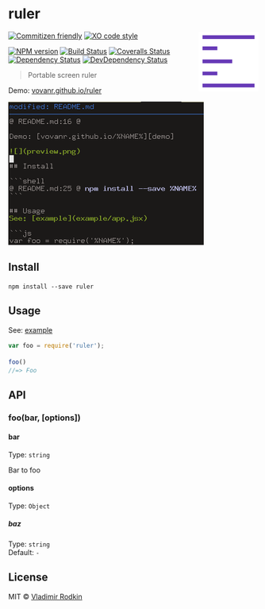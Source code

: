 # ruler

<img align="right" width="120" height="120"
     src="./logo.svg" alt="ruler logo">

[![Commitizen friendly][commitizen-image]][commitizen-url]
[![XO code style][codestyle-image]][codestyle-url]

[![NPM version][npm-image]][npm-url]
[![Build Status][travis-image]][travis-url]
[![Coveralls Status][coveralls-image]][coveralls-url]
[![Dependency Status][depstat-image]][depstat-url]
[![DevDependency Status][depstat-dev-image]][depstat-dev-url]

> Portable screen ruler

Demo: [vovanr.github.io/ruler][demo]

![](preview.png)

## Install

```shell
npm install --save ruler
```

## Usage
See: [example](example/app.jsx)

```js
var foo = require('ruler');

foo()
//=> Foo
```

## API

### foo(bar, [options])

#### bar

Type: `string`

Bar to foo

#### options

Type: `Object`

##### baz

Type: `string`<br>
Default: `-`

## License
MIT © [Vladimir Rodkin](https://github.com/VovanR)

[demo]: https://vovanr.github.io/ruler

[commitizen-url]: https://commitizen.github.io/cz-cli/
[commitizen-image]: https://img.shields.io/badge/commitizen-friendly-brightgreen.svg?style=flat-square

[codestyle-url]: https://github.com/xojs/xo
[codestyle-image]: https://img.shields.io/badge/code_style-XO-5ed9c7.svg?style=flat-square

[npm-url]: https://npmjs.org/package/ruler
[npm-image]: https://img.shields.io/npm/v/ruler.svg?style=flat-square

[travis-url]: https://travis-ci.org/VovanR/ruler
[travis-image]: https://img.shields.io/travis/VovanR/ruler.svg?style=flat-square

[coveralls-url]: https://coveralls.io/r/VovanR/ruler
[coveralls-image]: https://img.shields.io/coveralls/VovanR/ruler.svg?style=flat-square

[depstat-url]: https://david-dm.org/VovanR/ruler
[depstat-image]: https://david-dm.org/VovanR/ruler.svg?style=flat-square

[depstat-dev-url]: https://david-dm.org/VovanR/ruler
[depstat-dev-image]: https://david-dm.org/VovanR/ruler/dev-status.svg?style=flat-square
